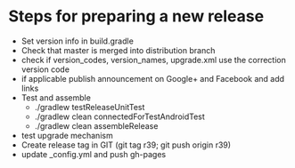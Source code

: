 # Steps for preparing a new release
  
* Set version info in build.gradle
* Check that master is merged into distribution branch
* check if version_codes, version_names, upgrade.xml use the correction version code
* if applicable publish announcement on Google+ and Facebook and add links
* Test and assemble
  * ./gradlew testReleaseUnitTest
  * ./gradlew clean connectedForTestAndroidTest
  * ./gradlew clean assembleRelease
* test upgrade mechanism
* Create release tag in GIT (git tag r39; git push origin r39)
* update _config.yml and push gh-pages
